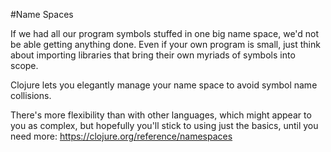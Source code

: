 #Name Spaces

If we had all our program symbols stuffed in one big name space, we'd not be able getting anything done. Even if your own program is small, just think about importing libraries that bring their own myriads of symbols into scope.

Clojure lets you elegantly manage your name space to avoid symbol name collisions.

There's more flexibility than with other languages, which might appear to you as complex, but hopefully you'll stick to using just the basics, until you need more: https://clojure.org/reference/namespaces
